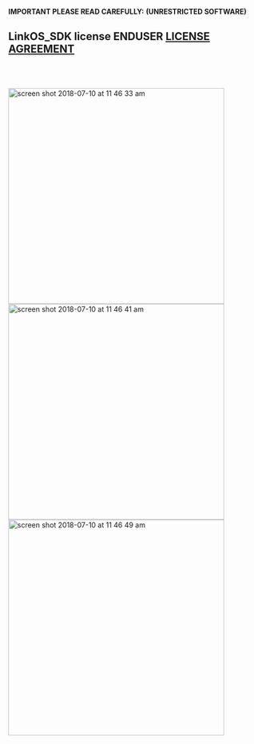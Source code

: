 **IMPORTANT PLEASE READ CAREFULLY:**
**(UNRESTRICTED SOFTWARE)** 
##  LinkOS_SDK license ENDUSER [LICENSE AGREEMENT](http://link-os.github.io/Zebra_SDK_EULA.pdf)
<br/>
<br/>

<p float="left">

<img width="432" height=”600” alt="screen shot 2018-07-10 at 11 46 33 am" src="https://user-images.githubusercontent.com/41017424/42524757-07743d42-8437-11e8-9761-222d4b19b252.png">
<img width="432" height=”600” alt="screen shot 2018-07-10 at 11 46 41 am" src="https://user-images.githubusercontent.com/41017424/42524760-08c2f15c-8437-11e8-8033-8a950c849cd4.png">
<img width="432" height=”600” alt="screen shot 2018-07-10 at 11 46 49 am" src="https://user-images.githubusercontent.com/41017424/42524764-0a0a7274-8437-11e8-9a38-8d971af761f8.png">


</p>
